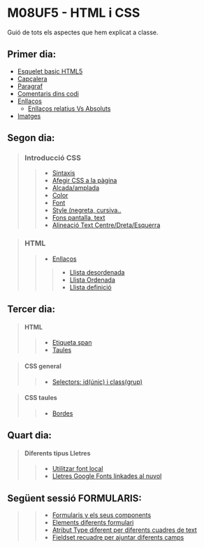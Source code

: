 # M08UF5 - HTML i CSS
Guió de tots els aspectes que hem explicat a classe.




## Primer dia:

* [Esquelet basic HTML5](https://www.w3schools.com/html/html_intro.asp)
* [Capçalera](https://www.w3schools.com/html/html_headings.asp)
* [Paragraf](https://www.w3schools.com/html/html_paragraphs.asp)
* [Comentaris dins codi](https://www.w3schools.com/html/html_comments.asp)
* [Enllaços](https://www.w3schools.com/html/html_links.asp)
    * [Enllaços relatius Vs Absoluts](http://www.elsapunts.cat/Alfabetitzaci%C3%B3/alfabetitzacio%20digital%201/Modul_4/1-08-4.html)
* [Imatges](https://www.w3schools.com/html/html_images.asp)

## Segon dia:

> ### Introducció CSS
> > * [Sintaxis](https://www.w3schools.com/css/css_syntax.asp)
> > * [Afegir CSS a la pàgina](https://www.w3schools.com/css/css_howto.asp)
> > * [Alcada/amplada](https://www.w3schools.com/css/css_dimension.asp)
> > * [Color](https://www.w3schools.com/css/css_colors.asp)
> > * [Font](https://www.w3schools.com/css/css_font.asp)
> > * [Style (negreta, cursiva..](https://www.w3schools.com/css/css_font_style.asp)
> > * [Fons pantalla, text](https://www.w3schools.com/css/css_background.asp)
> > * [Alineació Text Centre/Dreta/Esquerra](https://www.w3schools.com/cssref/pr_text_text-align.php)
  
> ### HTML
> > * [Enllaços](https://www.w3schools.com/html/html_lists.asp)
> > >   * [Llista desordenada](https://www.w3schools.com/html/html_lists_unordered.asp)
> > >   * [Llista Ordenada](https://www.w3schools.com/html/html_lists_ordered.asp)
> > >   * [Llista definició](https://www.w3schools.com/html/html_lists_other.asp)
      
## Tercer dia:

> #### HTML
> > * [Etiqueta span](https://www.jose-aguilar.com/blog/como-agregar-una-fuente-a-tu-pagina-web-con-css)
> > * [Taules](https://www.w3schools.com/html/html_tables.asp)

> #### CSS general
> > * [Selectors: id(únic) i class(grup)](https://www.w3schools.com/css/css_selectors.asp)
  
> #### CSS taules
> > * [Bordes](https://www.w3schools.com/css/css_border.asp)
> >
## Quart dia:

> #### Diferents tipus Lletres
> > * [Utilitzar font local](https://www.jose-aguilar.com/blog/como-agregar-una-fuente-a-tu-pagina-web-con-css)
> > * [Lletres Google Fonts linkades al nuvol](https://www.w3schools.com/css/css_font_google.asp)

## Següent sessió FORMULARIS:

> > * [Formularis y els seus components](https://www.w3schools.com/html/html_forms.asp)
> > * [Elements diferents formulari](https://www.w3schools.com/html/html_form_elements.asp)
> > * [Atribut Type diferent per diferents cuadres de text](https://www.w3schools.com/html/html_form_input_types.asp)
> > * [Fieldset recuadre per ajuntar diferents camps](https://www.w3schools.com/tags/tag_fieldset.asp)
